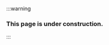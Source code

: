 :::warning

### This page is under construction.

:::

<ReactPlayer playing controls url='https://cdn.discordapp.com/attachments/1202970270965432403/1278305308799664149/2024-08-27_21-09-33_-_Trim.mp4?ex=66d05217&is=66cf0097&hm=6e8bbc7ea3fde1906a946f1ca601776eafb77ebf5d0aa6c97219dd18df727267&'/>